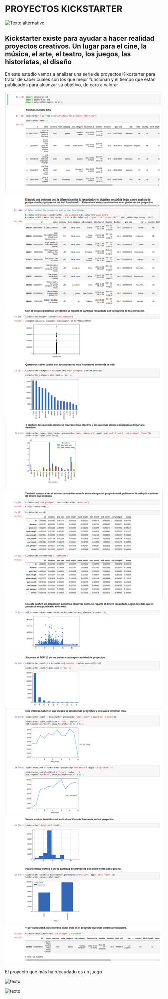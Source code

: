 # PROYECTOS KICKSTARTER


![Texto alternativo](https://seeklogo.net/wp-content/uploads/2012/10/kickstarter-logo-vector-400x400.png "Título alternativo")


## Kickstarter existe para ayudar a hacer realidad proyectos creativos. Un lugar para el cine, la música, el arte, el teatro, los juegos, las historietas, el diseño


En este estudio vamos a analizar una serie de proyectos Kikcstarter para tratar de saber cuales son los que mejor funcionan y el tiempo que están publicados para alcanzar su objetivo, de cara a valorar 


![Texto](https://github.com/marinapm90/personal_projects/blob/master/Imagenes%20Readme/primera.png)

![texto](https://github.com/marinapm90/personal_projects/blob/master/Imagenes%20Readme/segunda.png)
![texto](https://github.com/marinapm90/personal_projects/blob/master/Imagenes%20Readme/tercera.png)
![texto](https://github.com/marinapm90/personal_projects/blob/master/Imagenes%20Readme/cuarta.png)
![texto](https://github.com/marinapm90/personal_projects/blob/master/Imagenes%20Readme/quinta.png)
![texto](https://github.com/marinapm90/personal_projects/blob/master/Imagenes%20Readme/sexta.png)
![texto](https://github.com/marinapm90/personal_projects/blob/master/Imagenes%20Readme/octava.png)
![texto](https://github.com/marinapm90/personal_projects/blob/master/Imagenes%20Readme/novena.png)
![texto](https://github.com/marinapm90/personal_projects/blob/master/Imagenes%20Readme/decima.png)
![texto](https://github.com/marinapm90/personal_projects/blob/master/Imagenes%20Readme/undecima.png)

El proyecto que más ha recaudado es un juego

![texto](https://cdn.crhoy.net/wp-content/uploads/2013/06/ouya.jpg)

![texto](http://www.quickmeme.com/img/58/5860d2801dceeb9de71bc2566fe0dfb305d65ff294864e72ed0cf1c3255a4752.jpg)




